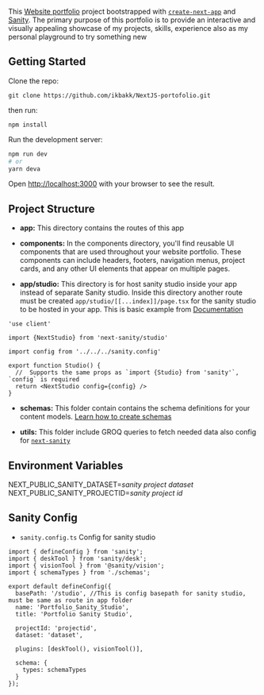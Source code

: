 This [Website portfolio](https://ikbak.vercel.app/) project bootstrapped with [`create-next-app`](https://github.com/vercel/next.js/tree/canary/packages/create-next-app) and [Sanity](https://sanity.io). The primary purpose of this portfolio is to provide an interactive and visually appealing showcase of my projects, skills, experience also as my personal playground to try something new

## Getting Started

Clone the repo:

```
git clone https://github.com/ikbakk/NextJS-portofolio.git
```

then run:

```
npm install
```

Run the development server:

```bash
npm run dev
# or
yarn deva
```

Open [http://localhost:3000](http://localhost:3000) with your browser to see the result.

## Project Structure

- **app:**
  This directory contains the routes of this app

- **components:**
  In the components directory, you'll find reusable UI components that are used throughout your website portfolio. These components can include headers, footers, navigation menus, project cards, and any other UI elements that appear on multiple pages.

- **app/studio:**
  This directory is for host sanity studio inside your app instead of separate Sanity studio. Inside this directory another route must be created `app/studio/[[...index]]/page.tsx` for the sanity studio to be hosted in your app. This is basic example from [Documentation](https://www.npmjs.com/package/next-sanity#next-sanitystudio)

```
'use client'

import {NextStudio} from 'next-sanity/studio'

import config from '../../../sanity.config'

export function Studio() {
  //  Supports the same props as `import {Studio} from 'sanity'`, `config` is required
  return <NextStudio config={config} />
}
```

- **schemas:**
  This folder contain contains the schema definitions for your content models. [Learn how to create schemas](https://www.sanity.io/docs/schema-types)

- **utils:**
  This folder include GROQ queries to fetch needed data also config for [`next-sanity`](https://www.npmjs.com/package/next-sanity)

## Environment Variables

NEXT_PUBLIC_SANITY_DATASET=_sanity project dataset_
NEXT_PUBLIC_SANITY_PROJECTID=_sanity project id_

## Sanity Config

- `sanity.config.ts`
  Config for sanity studio

```
import { defineConfig } from 'sanity';
import { deskTool } from 'sanity/desk';
import { visionTool } from '@sanity/vision';
import { schemaTypes } from './schemas';

export default defineConfig({
  basePath: '/studio', //This is config basepath for sanity studio, must be same as route in app folder
  name: 'Portfolio_Sanity_Studio',
  title: 'Portfolio Sanity Studio',

  projectId: 'projectid',
  dataset: 'dataset',

  plugins: [deskTool(), visionTool()],

  schema: {
    types: schemaTypes
  }
});

```
